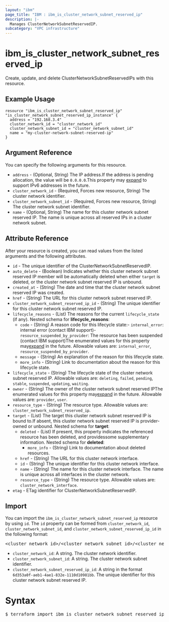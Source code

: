 ```yaml
---
layout: "ibm"
page_title: "IBM : ibm_is_cluster_network_subnet_reserved_ip"
description: |-
  Manages ClusterNetworkSubnetReservedIP.
subcategory: "VPC infrastructure"
---
```


# ibm_is_cluster_network_subnet_reserved_ip

Create, update, and delete ClusterNetworkSubnetReservedIPs with this resource.

## Example Usage

```hcl
resource "ibm_is_cluster_network_subnet_reserved_ip" "is_cluster_network_subnet_reserved_ip_instance" {
  address = "192.168.3.4"
  cluster_network_id = "cluster_network_id"
  cluster_network_subnet_id = "cluster_network_subnet_id"
  name = "my-cluster-network-subnet-reserved-ip"
}
```

## Argument Reference

You can specify the following arguments for this resource.

- `address` - (Optional, String) The IP address.If the address is pending allocation, the value will be `0.0.0.0`.This property may [expand](https://cloud.ibm.com/apidocs/vpc#property-value-expansion) to support IPv6 addresses in the future.
- `cluster_network_id` - (Required, Forces new resource, String) The cluster network identifier.
- `cluster_network_subnet_id` - (Required, Forces new resource, String) The cluster network subnet identifier.
- `name` - (Optional, String) The name for this cluster network subnet reserved IP. The name is unique across all reserved IPs in a cluster network subnet.

## Attribute Reference

After your resource is created, you can read values from the listed arguments and the following attributes.

- `id` - The unique identifier of the ClusterNetworkSubnetReservedIP.
- `auto_delete` - (Boolean) Indicates whether this cluster network subnet reserved IP member will be automatically deleted when either `target` is deleted, or the cluster network subnet reserved IP is unbound.
- `created_at` - (String) The date and time that the cluster network subnet reserved IP was created.
- `href` - (String) The URL for this cluster network subnet reserved IP.
- `cluster_network_subnet_reserved_ip_id` - (String) The unique identifier for this cluster network subnet reserved IP.
- `lifecycle_reasons` - (List) The reasons for the current `lifecycle_state` (if any).
	Nested schema for **lifecycle_reasons**:
	- `code` - (String) A reason code for this lifecycle state:- `internal_error`: internal error (contact IBM support)- `resource_suspended_by_provider`: The resource has been suspended (contact IBM  support)The enumerated values for this property may[expand](https://cloud.ibm.com/apidocs/vpc#property-value-expansion) in the future. Allowable values are: `internal_error`, `resource_suspended_by_provider`.
	- `message` - (String) An explanation of the reason for this lifecycle state.
	- `more_info` - (String) Link to documentation about the reason for this lifecycle state.
- `lifecycle_state` - (String) The lifecycle state of the cluster network subnet reserved IP. Allowable values are: `deleting`, `failed`, `pending`, `stable`, `suspended`, `updating`, `waiting`.
- `owner` - (String) The owner of the cluster network subnet reserved IPThe enumerated values for this property may[expand](https://cloud.ibm.com/apidocs/vpc#property-value-expansion) in the future. Allowable values are: `provider`, `user`. 
- `resource_type` - (String) The resource type. Allowable values are: `cluster_network_subnet_reserved_ip`.
- `target` - (List) The target this cluster network subnet reserved IP is bound to.If absent, this cluster network subnet reserved IP is provider-owned or unbound.
	Nested schema for **target**:
	- `deleted` - (List) If present, this property indicates the referenced resource has been deleted, and providessome supplementary information.
	Nested schema for **deleted**:
		- `more_info` - (String) Link to documentation about deleted resources.
	- `href` - (String) The URL for this cluster network interface.
	- `id` - (String) The unique identifier for this cluster network interface.
	- `name` - (String) The name for this cluster network interface. The name is unique across all interfaces in the cluster network.
	- `resource_type` - (String) The resource type. Allowable values are: `cluster_network_interface`. 
- `etag` - ETag identifier for ClusterNetworkSubnetReservedIP.

## Import

You can import the `ibm_is_cluster_network_subnet_reserved_ip` resource by using `id`.
The `id` property can be formed from `cluster_network_id`, `cluster_network_subnet_id`, and `cluster_network_subnet_reserved_ip_id` in the following format:

<pre>
&lt;cluster_network_id&gt;/&lt;cluster_network_subnet_id&gt;/&lt;cluster_network_subnet_reserved_ip_id&gt;
</pre>
- `cluster_network_id`: A string. The cluster network identifier.
- `cluster_network_subnet_id`: A string. The cluster network subnet identifier.
- `cluster_network_subnet_reserved_ip_id`: A string in the format `6d353a0f-aeb1-4ae1-832e-1110d10981bb`. The unique identifier for this cluster network subnet reserved IP.

# Syntax
<pre>
$ terraform import ibm_is_cluster_network_subnet_reserved_ip.is_cluster_network_subnet_reserved_ip &lt;cluster_network_id&gt;/&lt;cluster_network_subnet_id&gt;/&lt;cluster_network_subnet_reserved_ip_id&gt;
</pre>
